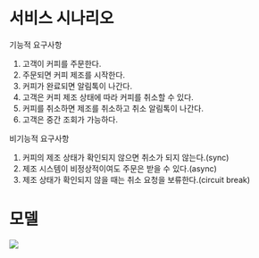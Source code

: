 <h1>서비스 시나리오</h1>
<p>기능적 요구사항</p>
<ol>
  <li>고객이 커피를 주문한다.</li>
  <li>주문되면 커피 제조를 시작한다.</li>
  <li>커피가 완료되면 알림톡이 나간다.</li>
  <li>고객은 커피 제조 상태에 따라 커피를 취소할 수 있다.</li>
  <li>커피를 취소하면 제조를 취소하고 취소 알림톡이 나간다.</li>
  <li>고객은 중간 조회가 가능하다.</li>
</ol>

<p>비기능적 요구사항</p>
<ol>
  <li>커피의 제조 상태가 확인되지 않으면 취소가 되지 않는다.(sync)</li>
  <li>제조 시스템이 비정상적이여도 주문은 받을 수 있다.(async)</li>
  <li>제조 상태가 확인되지 않을 때는 취소 요청을 보류한다.(circuit break)</li>
</ol>

<h1>모델</h1>
<img src="https://user-images.githubusercontent.com/54231851/85090153-636c6580-b21f-11ea-8019-9b05dec163d1.PNG"/>
